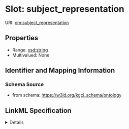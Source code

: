 # Slot: subject_representation

URI: [om:subject_representation](om:subject_representation)



<!-- no inheritance hierarchy -->




## Properties

* Range: [xsd:string](xsd:string)
* Multivalued: None







## Identifier and Mapping Information







### Schema Source


* from schema: https://w3id.org/kgcl_schema/ontology




## LinkML Specification

<details>
```yaml
name: subject representation
deprecated: no longer required
from_schema: https://w3id.org/kgcl_schema/ontology
rank: 1000
alias: subject_representation
domain_of:
- edge
range: string

```
</details>